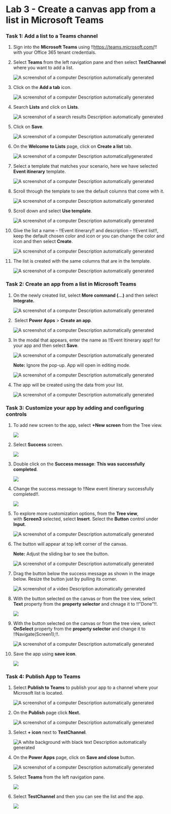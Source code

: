 # **Lab 3 - Create a canvas app from a list in Microsoft Teams** 

### **Task 1: Add a list to a Teams channel**

1.  Sign into the **Microsoft Teams**
    using !!https://teams.microsoft.com/!!
    with your Office 365 tenant credentials.

3.  Select **Teams** from the left navigation pane and then select
    **TestChannel** where you want to add a list. 

     ![A screenshot of a computer Description automatically generated](./media/image1.png)

4.  Click on the **Add a tab** icon.

     ![A screenshot of a computer Description automatically generated](./media/image2.png)

5.  Search **Lists** and click on **Lists**.

    ![A screenshot of a search results Description automatically generated](./media/image3.png)

6.  Click on **Save**.

    ![A screenshot of a computer Description automatically generated](./media/image4.png)

7.  On the **Welcome to Lists** page, click on **Create a list** tab.

    ![A screenshot of a computer Description automaticallygenerated](./media/image5.png)

8.  Select a template that matches your scenario, here we have selected
    **Event itinerary** template.

     ![A screenshot of a computer Description automatically generated](./media/image6.png)

9.  Scroll through the template to see the default columns that come
    with it.

     ![A screenshot of a computer Description automatically generated](./media/image7.png)

10.  Scroll down and select **Use template**.

     ![A screenshot of a computer Description automatically generated](./media/image8.png)

11. Give the list a name – !!Event itinerary!! and description – !!Event list!!,
    keep the default chosen color and icon or you can change the color
    and icon and then select **Create**.

     ![A screenshot of a computer Description automatically generated](./media/image9.png)

12. The list is created with the same columns that are in the template. 

     ![A screenshot of a computer Description automatically generated](./media/image10.png)

### **Task 2: Create an app from a list in Microsoft Teams**

1.  On the newly created list, select **More command (…)** and then
    select **Integrate.**

     ![A screenshot of a computer Description automatically generated](./media/image11.png)

2.   Select **Power Apps** > **Create an app**.

     ![A screenshot of a computer Description automatically generated](./media/image12.png)
    
3.  In the modal that appears, enter the name as !!Event Itinerary app!!
    for your app and then select **Save**.

     ![A screenshot of a computer Description automatically generated](./media/image13.png)
    
     **Note:** Ignore the pop-up. App will open in editing mode.
    
     ![A screenshot of a computer Description automatically generated](./media/image14.png)

4.  The app will be created using the data from your list.

    ![A screenshot of a computer Description automatically generated](./media/image15.png)

### **Task 3: Customize your app by adding and configuring controls**

1.  To add new screen to the app, select **+New screen** from the Tree
    view.

     ![](./media/image16.png)

2.  Select **Success** screen.

     ![](./media/image17.png)

3.  Double click on the **Success message**: **This was
    successfully completed**.

     ![](./media/image18.png)

4.  Change the success message to !!New event itinerary successfully
    completed!!.

     ![](./media/image19.png)

5.  To explore more customization options, from the **Tree view**,
    with **Screen3** selected, select **Insert**. Select
    the **Button** control under **Input**.

     ![A screenshot of a computer Description automatically generated](./media/image20.png)

6.  The button will appear at top left corner of the canvas.

     **Note:** Adjust the sliding bar to see the button.
    
     ![A screenshot of a computer Description automatically generated](./media/image21.png)

7.  Drag the button below the success message as shown in the image
    below. Resize the button just by pulling its corner.

     ![A screenshot of a video Description automatically generated](./media/image22.png)

8.  With the button selected on the canvas or from the tree view, select
    **Text** property from the **property selector** and chnage it to !!"Done"!!.

     ![](./media/image23.1.png)

9.  With the button selected on the canvas or from the tree view, select
    **OnSelect** property from the **property selector** and change it to !!Navigate(Screen1);!!.

     ![A screenshot of a computer Description automatically generated](./media/image24.1.png)

10. Save the app using **save icon**.

    ![](./media/image25.png)

### **Task 4: Publish App to Teams**

1.  Select **Publish to Teams** to publish your app to a channel where
    your Microsoft list is located.

    ![A screenshot of a computer Description automatically generated](./media/image26.png)

2.  On the **Publish** page click **Next.**

    ![A screenshot of a computer Description automatically generated](./media/image27.png)

3.  Select **+ icon** next to **TestChannel**.

    ![A white background with black text Description automatically generated](./media/image28.png)

4.  On the **Power Apps** page, click on **Save and close** button.

    ![A screenshot of a computer Description automatically generated](./media/image29.png)

5.  Select **Teams** from the left navigation pane.

    ![](./media/image30.png)

6.  Select **TestChannel** and then you can see the list and the app.

    ![](./media/image31.png)
